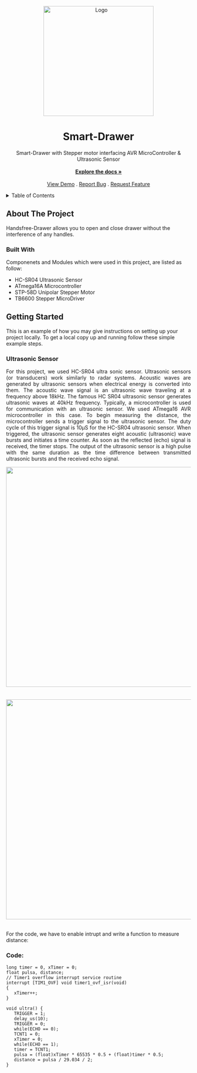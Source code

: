 <!-- PROJECT SHIELDS -->
<!--
*** I'm using markdown "reference style" links for readability.
*** Reference links are enclosed in brackets [ ] instead of parentheses ( ).
*** See the bottom of this document for the declaration of the reference variables
*** for contributors-url, forks-url, etc. This is an optional, concise syntax you may use.
*** https://www.markdownguide.org/basic-syntax/#reference-style-links

[![Contributors][contributors-shield]][contributors-url]
[![Forks][forks-shield]][forks-url]
[![Stargazers][stars-shield]][stars-url]
[![Issues][issues-shield]][issues-url]
[![MIT License][license-shield]][license-url]
[![LinkedIn][linkedin-shield]][linkedin-url]
-->

<!-- PROJECT LOGO -->
<div align="center">
  <a href="https://github.com/othneildrew/Best-README-Template">
    <img src=https://user-images.githubusercontent.com/54024838/183236427-fb8f542f-3cfa-4f5e-8f01-a7178bebbb9c.png alt="Logo" width="300">
  </a>

  <h1 align="center">Smart-Drawer</h1>

  <p align="center">
  Smart-Drawer with Stepper motor interfacing AVR MicroController & Ultrasonic Sensor
    <br />
    <br />
    <a href="https://github.com/othneildrew/Best-README-Template"><strong>Explore the docs »</strong></a>
    <br />
    <br />
    <a href="https://github.com/othneildrew/Best-README-Template">View Demo</a>
    .
    <a href="https://github.com/othneildrew/Best-README-Template/issues">Report Bug</a>
    .
    <a href="https://github.com/othneildrew/Best-README-Template/issues">Request Feature</a>
  </p>
</div>

<!-- TABLE OF CONTENTS -->
<details>
  <summary>Table of Contents</summary>
  <ol>
    <li>
      <a href="#about-the-project">About The Project</a>
      <ul>
        <li><a href="#built-with">Built With</a></li>
      </ul>
    </li>
    <li>
      <a href="#getting-started">Getting Started</a>
      <ul>
        <li><a href="#Ultrasonic-sensor">Ultrasonic Sensor</a></li>
      </ul>
    </li>
    <li><a href="#usage">Usage</a></li>
    <li><a href="#roadmap">Roadmap</a></li>
    <li><a href="#contributing">Contributing</a></li>
    <li><a href="#license">License</a></li>
    <li><a href="#contact">Contact</a></li>
    <li><a href="#acknowledgments">Acknowledgments</a></li>
  </ol>
</details>


<!-- ABOUT THE PROJECT -->
## About The Project

Handsfree-Drawer allows you to open and close drawer without the interference of any handles.


### Built With

Componenets and Modules which were used in this project, are listed as follow:

- HC-SR04 Ultrasonic Sensor
- ATmega16A Microcontroller
- STP-58D Unipolar Stepper Motor
- TB6600 Stepper MicroDriver


<!-- GETTING STARTED -->
## Getting Started

This is an example of how you may give instructions on setting up your project locally.
To get a local copy up and running follow these simple example steps.

### Ultrasonic Sensor
<div align="justify">
  
For this project, we used HC-SR04 ultra sonic sensor. Ultrasonic sensors (or transducers) work similarly to radar systems. Acoustic waves are generated by ultrasonic sensors when electrical energy is converted into them. The acoustic wave signal is an ultrasonic wave traveling at a frequency above 18kHz. The famous HC SR04 ultrasonic sensor generates ultrasonic waves at 40kHz frequency. Typically, a microcontroller is used for communication with an ultrasonic sensor. We used ATmega16 AVR microcontroller in this case. To begin measuring the distance, the microcontroller sends a trigger signal to the ultrasonic sensor. The duty cycle of this trigger signal is 10µS for the HC-SR04 ultrasonic sensor. When triggered, the ultrasonic sensor generates eight acoustic (ultrasonic) wave bursts and initiates a time counter. As soon as the reflected (echo) signal is received, the timer stops. The output of the ultrasonic sensor is a high pulse with the same duration as the time difference between transmitted ultrasonic bursts and the received echo signal.
  
</div> 

<div align = "center"> 
  <img src = "https://user-images.githubusercontent.com/47887796/182787238-3abde9bc-c56c-4752-8739-b8b54be96aa1.png" width = "600"> 
<br><br><br>
  <img src = "https://user-images.githubusercontent.com/47887796/182788257-ed91de5a-b888-429a-900a-bd455d68451f.png" width = "600"> 
</div>



<br> For the code, we have to enable intrupt and write a function to measure distance:

### Code:

``` 
long timer = 0, xTimer = 0;
float pulsa, distance;
// Timer1 overflow interrupt service routine
interrupt [TIM1_OVF] void timer1_ovf_isr(void)
{
   xTimer++;
}

void ultra() {
   TRIGGER = 1;         
   delay_us(10);
   TRIGGER = 0;
   while(ECHO == 0);    
   TCNT1 = 0;           
   xTimer = 0;          
   while(ECHO == 1);    
   timer = TCNT1;      
   pulsa = (float)xTimer * 65535 * 0.5 + (float)timer * 0.5;   
   distance = pulsa / 29.034 / 2;   
}
```
